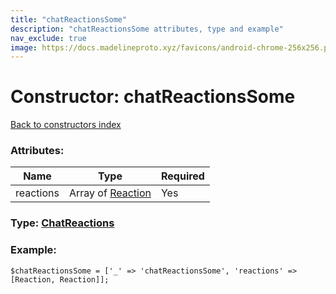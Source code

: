 ```yaml
---
title: "chatReactionsSome"
description: "chatReactionsSome attributes, type and example"
nav_exclude: true
image: https://docs.madelineproto.xyz/favicons/android-chrome-256x256.png
---
```

# Constructor: chatReactionsSome  
[Back to constructors index](/API_docs/constructors/index.html)



### Attributes:

| Name     |    Type       | Required |
|----------|---------------|----------|
|reactions|Array of [Reaction](/API_docs/types/Reaction.html) | Yes|



### Type: [ChatReactions](/API_docs/types/ChatReactions.html)


### Example:

```
$chatReactionsSome = ['_' => 'chatReactionsSome', 'reactions' => [Reaction, Reaction]];
```  
